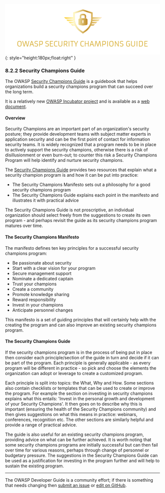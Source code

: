 ![Guide logo](../../assets/images/logos/secchampsguide.png "Security Champions Guide"){: style="height:180px;float:right" }

### 8.2.2 Security Champions Guide

The OWASP [Security Champions Guide][scguide] is a guidebook that helps organizations build
a security champions program that can succeed over the long term.

It is a relatively new [OWASP Incubator project][scguiderepo] and is available as a [web document][scguidedoc].

#### Overview

Security Champions are an important part of an organization's security posture; they provide development teams
with subject matter experts in application security and can be the first point of contact for information security teams.
It is widely recognized that a program needs to be in place to actively support the security champions,
otherwise there is a risk of disillusionment or even burn-out;
to counter this risk a Security Champions Program will help identify and nurture security champions.

The [Security Champions Guide][scguide] provides two resources that explain what a security champion program is
and how it can be put into practice:

* The Security Champions Manifesto sets out a philosophy for a good security champions program
* The Security Champions Guide explains each point in the manifesto and illustrates it with practical advice

The Security Champions Guide is not proscriptive, an individual organization should select freely from the suggestions
to create its own program - and perhaps revisit the guide as its security champions program matures over time.

#### The Security Champions Manifesto

The manifesto defines ten key principles for a successful security champions program:

* Be passionate about security
* Start with a clear vision for your program
* Secure management support
* Nominate a dedicated captain
* Trust your champions
* Create a community
* Promote knowledge sharing
* Reward responsibility
* Invest in your champions
* Anticipate personnel changes

This manifesto is a set of guiding principles that will certainly help with the creating the program
and can also improve an existing security champions program.

#### The Security Champions Guide

If the security champions program is in the process of being put in place
then consider each principle/section of the guide in turn and decide if it can be part of the program.
Each principle is generally applicable - as every program will be different in practice - so pick and choose
the elements the organization can adopt or leverage to create a customized program.

Each principle is split into topics: the What, Why and How.
Some sections also contain checklists or templates that can be used to create or improve the program.
For example the section on investing in security champions explains what this entails:
'Invest in the personal growth and development of your Security Champions'.
It then goes on to describe why this is important (ensuring the health of the Security Champions community)
and then gives suggestions on what this means in practice: webinars, conferences, recognition etc.
The other sections are similarly helpful and provide a range of practical advice.

The guide is also useful for an existing security champions program, providing advice on what can be further achieved.
It is worth noting that some security champions programs are initially successful but can then fail over time
for various reasons, perhaps through change of personnel or budgetary pressure.
The suggestions in the Security Champions Guide can be used as a justification for investing in the program further
and will help to sustain the existing program.

----

The OWASP Developer Guide is a community effort; if there is something that needs changing
then [submit an issue][issue1022] or [edit on GitHub][edit1022].

[issue1022]: https://github.com/OWASP/DevGuide/issues/new?labels=enhancement&template=request.md&title=Update:%2008-culture-process/02-security-champions/02-security-champions-guide
[edit1022]: https://github.com/OWASP/DevGuide/blob/main/docs/08-culture-process/02-security-champions/02-security-champions-guide.md
[scguide]: https://owasp.org/www-project-security-champions-guidebook/
[scguidedoc]: https://owasp.org/www-project-security-champions-guidebook/#div-principles
[scguiderepo]: https://github.com/OWASP/www-project-security-champions-guidebook
